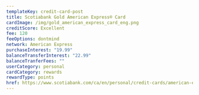 ```yaml
---
templateKey: credit-card-post
title: Scotiabank Gold American Express® Card
cardImage: /img/gold_american_express_card_eng.png
creditScore: Excellent
fee: 120
feeOptions: dontmind
network: American Express
purchaseInterest: "19.99"
balanceTransferInterest: "22.99"
balanceTranferFees: ""
userCategory: personal
cardCategory: rewards
rewardType: points
href: https://www.scotiabank.com/ca/en/personal/credit-cards/american-express/gold-card.html?cid=a-27077b-23273c-&dclid=CLXt0NTk5-8CFQZH1QodQ7MMvA
---
```

